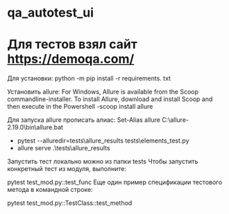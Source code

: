 # qa_autotest_ui
# Для тестов взял сайт https://demoqa.com/

Для установки: python -m pip install -r requirements. txt 

Установить allure: For Windows, Allure is available from the Scoop commandline-installer. To install Allure, download and install Scoop and then execute in the Powershell -scoop install allure

Для запуска allure прописать алиас: Set-Alias allure C:\allure-2.19.0\bin\allure.bat 
- pytest --alluredir=tests\allure_results tests\elements_test.py
- allure serve .\tests\allure_results 

Запустить тест локально можно из папки tests
Чтобы запустить конкретный тест из модуля, выполните:

pytest test_mod.py::test_func
Еще один пример спецификации тестового метода в командной строке:

pytest test_mod.py::TestClass::test_method

